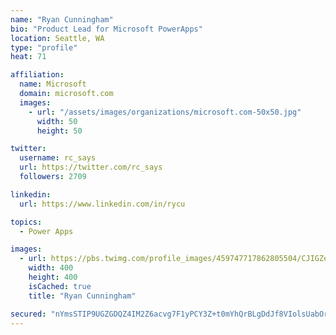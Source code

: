 ```yaml
---
name: "Ryan Cunningham"
bio: "Product Lead for Microsoft PowerApps"
location: Seattle, WA
type: "profile"
heat: 71

affiliation:
  name: Microsoft
  domain: microsoft.com
  images:
    - url: "/assets/images/organizations/microsoft.com-50x50.jpg"
      width: 50
      height: 50

twitter:
  username: rc_says
  url: https://twitter.com/rc_says
  followers: 2709

linkedin:
  url: https://www.linkedin.com/in/rycu

topics:
  - Power Apps

images:
  - url: https://pbs.twimg.com/profile_images/459747717862805504/CJIGZejd_400x400.png
    width: 400
    height: 400
    isCached: true
    title: "Ryan Cunningham"

secured: "nYmsSTIP9UGZGDQZ4IM2Z6acvg7F1yPCY3Z+t0mYhQrBLgDdJf8VIolsUabOrg20AmX01TfhkKzmVq43Dkcumh0Tz2w5mZqSH8EWUXQLUYfs3cdppsjfFpH5ou/SpW4huIwJxDBlpHBDt4ExO+UF5xVPQ3w1Hg2AeVnRTltrBME0PAvEEBTpFMZKfADuAlmY7BXUvrUHyYtuPO44q5Mcu4WfMK9GYyWKpMVdpyV/2B84jv/IEo/yM2kdU1sPGPxe0FhB2I4cJT/W6mLvUzUWEYZ2ESFohJNWvdsqU96Pl5X2DI9L9SZi2POUbaCtYqNvbjvcxM7BHE+JJCXeMXf910kLhrHecNVZhFqCbzg6DwqoN8qaUD76jHdrjQ77/Tuv62aMijp8oBA1vWul23dPQidnLK85pZUCxbQeh/sJ8CY=;PQvAxLzRx+gkdLnzr9sthw=="
---
```



